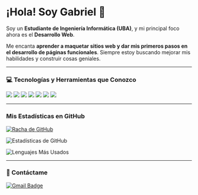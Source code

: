 # ¡Hola! Soy Gabriel 👋

Soy un **Estudiante de Ingeniería Informática (UBA)**, y mi principal foco ahora es el **Desarrollo Web**.

Me encanta **aprender a maquetar sitios web y dar mis primeros pasos en el desarrollo de páginas funcionales**. Siempre estoy buscando mejorar mis habilidades y construir cosas geniales.

---

### 💻 Tecnologías y Herramientas que Conozco

<p align="left">
  <img src="https://img.shields.io/badge/HTML5-E34F26?style=for-the-badge&logo=html5&logoColor=white" />
  <img src="https://img.shields.io/badge/CSS3-1572B6?style=for-the-badge&logo=css3&logoColor=white" />
  
  <img src="https://img.shields.io/badge/Python-3776AB?style=for-the-badge&logo=python&logoColor=white" />
  <img src="https://img.shields.io/badge/Java-007396?style=for-the-badge&logo=java&logoColor=white" />
  <img src="https://img.shields.io/badge/C%23-239120?style=for-the-badge&logo=c-sharp&logoColor=white" />
  <img src="https://img.shields.io/badge/C-A8B9CC?style=for-the-badge&logo=c&logoColor=black" />
  
  <img src="https://img.shields.io/badge/Git-F05032?style=for-the-badge&logo=git&logoColor=white" />
</p>

---

### Mis Estadísticas en GitHub

[![Racha de GitHub](https://github-readme-streak-stats.herokuapp.com?user=sgaun&theme=vision-friendly-dark&locale=es)](https://git.io/streak-stats)

![Estadísticas de GitHub](https://github-readme-stats.vercel.app/api?username=sgaun&theme=vision-friendly-dark&show_icons=true&locale=es)

![Lenguajes Más Usados](https://github-readme-stats.vercel.app/api/top-langs/?username=sgaun&layout=compact&theme=vision-friendly-dark&locale=es)

---

### 📧 Contáctame

[![Gmail Badge](https://img.shields.io/badge/Gmail-D14836?style=for-the-badge&logo=gmail&logoColor=white)](mailto:tucorreo@gmail.com)

